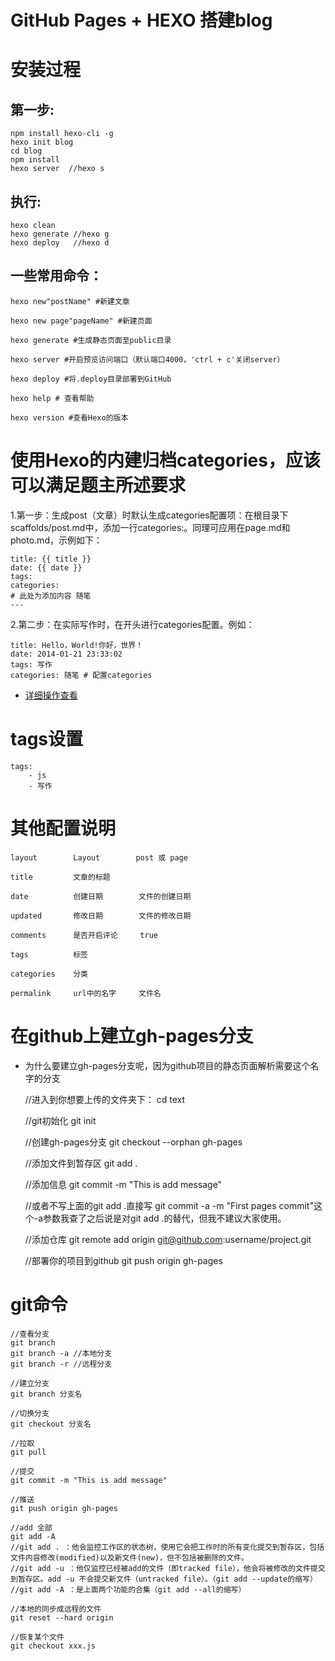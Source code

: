 GitHub Pages + HEXO 搭建blog
=============================

# 安装过程

## 第一步:
    npm install hexo-cli -g
    hexo init blog
    cd blog
    npm install
    hexo server  //hexo s

## 执行:
    hexo clean
    hexo generate //hexo g
    hexo deploy   //hexo d

## 一些常用命令：

    hexo new"postName" #新建文章

    hexo new page"pageName" #新建页面

    hexo generate #生成静态页面至public目录

    hexo server #开启预览访问端口（默认端口4000，'ctrl + c'关闭server）

    hexo deploy #将.deploy目录部署到GitHub

    hexo help # 查看帮助

    hexo version #查看Hexo的版本

# 使用Hexo的内建归档categories，应该可以满足题主所述要求

1.第一步：生成post（文章）时默认生成categories配置项：在根目录下scaffolds/post.md中，添加一行categories:。同理可应用在page.md和photo.md，示例如下：

    title: {{ title }}
    date: {{ date }}
    tags:
    categories:
    # 此处为添加内容 随笔
    ---

2.第二步：在实际写作时，在开头进行categories配置。例如：

    title: Hello，World!你好，世界！
    date: 2014-01-21 23:33:02
    tags: 写作 
    categories: 随笔 # 配置categories

- [详细操作查看](https://www.zhihu.com/question/33324071)


# tags设置
    tags: 
        - js 
        - 写作

# 其他配置说明
    layout        Layout        post 或 page    

    title         文章的标题    

    date          创建日期        文件的创建日期    

    updated       修改日期        文件的修改日期    

    comments      是否开启评论     true    

    tags          标签    

    categories    分类    

    permalink     url中的名字     文件名 

# 在github上建立gh-pages分支

- 为什么要建立gh-pages分支呢，因为github项目的静态页面解析需要这个名字的分支

    //进入到你想要上传的文件夹下：
    cd text

    //git初始化
    git init

    //创建gh-pages分支
    git checkout --orphan gh-pages

    //添加文件到暂存区
    git add .

    //添加信息
    git commit -m "This is add message"

    //或者不写上面的git add .直接写 git commit -a -m \"First pages commit\"这个-a参数我查了之后说是对git add .的替代，但我不建议大家使用。

    //添加仓库
    git remote add origin git@github.com:username/project.git

    //部署你的项目到github
    git push origin gh-pages

# git命令

    //查看分支
    git branch
    git branch -a //本地分支
    git branch -r //远程分支

    //建立分支
    git branch 分支名

    //切换分支
    git checkout 分支名

    //拉取
    git pull

    //提交
    git commit -m "This is add message"

    //推送
    git push origin gh-pages

    //add 全部
    git add -A
    //git add . ：他会监控工作区的状态树，使用它会把工作时的所有变化提交到暂存区，包括文件内容修改(modified)以及新文件(new)，但不包括被删除的文件。
    //git add -u ：他仅监控已经被add的文件（即tracked file），他会将被修改的文件提交到暂存区。add -u 不会提交新文件（untracked file）。（git add --update的缩写）
    //git add -A ：是上面两个功能的合集（git add --all的缩写）

    //本地的同步成远程的文件
    git reset --hard origin

    //恢复某个文件
    git checkout xxx.js
